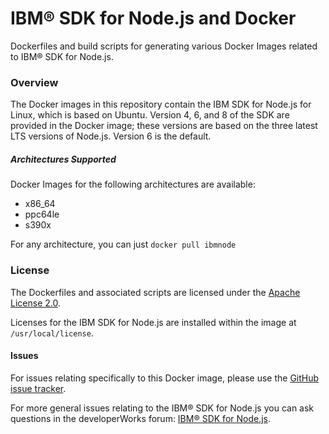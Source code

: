 # IBM® SDK for Node.js and Docker

Dockerfiles and build scripts for generating various Docker Images related to IBM® SDK for Node.js.

### Overview

The Docker images in this repository contain the IBM SDK for Node.js for Linux, which is based on Ubuntu. Version 4, 6, and 8 of the SDK are provided in the Docker image; these versions are based on the three latest LTS versions of Node.js. Version 6 is the default.

##### Architectures Supported

Docker Images for the following architectures are available:

-   x86_64
-   ppc64le
-   s390x

For any architecture, you can just
`docker pull ibmnode`

### License

The Dockerfiles and associated scripts are licensed under the [Apache License 2.0](http://www.apache.org/licenses/LICENSE-2.0.html).

Licenses for the IBM SDK for Node.js are installed within the image at `/usr/local/license`.

#### Issues

For issues relating specifically to this Docker image, please use the [GitHub issue tracker](https://github.com/ibmruntimes/ci.docker/issues).

For more general issues relating to the IBM® SDK for Node.js you can ask questions in the developerWorks forum: [IBM® SDK for Node.js](https://www.ibm.com/developerworks/community/groups/community/node#fullpageWidgetId=Wca143b2f9b91_4fc1_9180_94ad850643e2).
